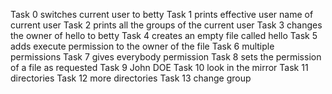 Task 0 switches current user to betty
Task 1 prints effective user name of current user
Task 2 prints all the groups of the current user
Task 3 changes the owner of hello to betty
Task 4 creates an empty file called hello
Task 5 adds execute permission to the owner of the file
Task 6 multiple permissions
Task 7 gives everybody permission
Task 8 sets the permission of a file as requested
Task 9 John DOE
Task 10 look in the mirror
Task 11 directories
Task 12 more directories
Task 13 change group
